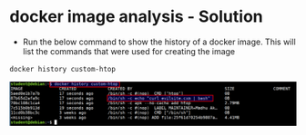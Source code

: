 # docker image analysis - Solution

* Run the below command to show the history of a docker image. This will list the commands that were used for creating the image

```bash
docker history custom-htop
```

![docker history](images/docker-history.png)
